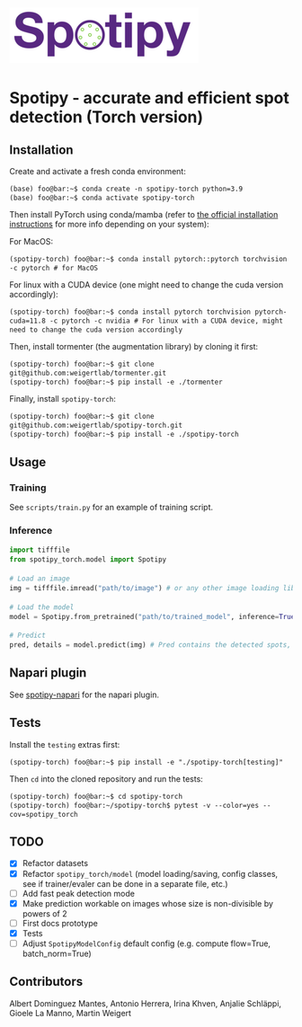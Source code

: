 ![Logo](artwork/spotipy_transp_small.png)
---

# Spotipy - accurate and efficient spot detection (Torch version)

## Installation
Create and activate a fresh conda environment:

```console
(base) foo@bar:~$ conda create -n spotipy-torch python=3.9
(base) foo@bar:~$ conda activate spotipy-torch
```

Then install PyTorch using conda/mamba (refer to [the official installation instructions](https://pytorch.org/get-started/locally/) for more info depending on your system):

For MacOS:
```console
(spotipy-torch) foo@bar:~$ conda install pytorch::pytorch torchvision -c pytorch # for MacOS
```

For linux with a CUDA device (one might need to change the cuda version accordingly):
```console
(spotipy-torch) foo@bar:~$ conda install pytorch torchvision pytorch-cuda=11.8 -c pytorch -c nvidia # For linux with a CUDA device, might need to change the cuda version accordingly
```


Then, install tormenter (the augmentation library) by cloning it first:

```console
(spotipy-torch) foo@bar:~$ git clone git@github.com:weigertlab/tormenter.git
(spotipy-torch) foo@bar:~$ pip install -e ./tormenter
```

Finally, install `spotipy-torch`:

```console
(spotipy-torch) foo@bar:~$ git clone git@github.com:weigertlab/spotipy-torch.git
(spotipy-torch) foo@bar:~$ pip install -e ./spotipy-torch
```

## Usage

### Training
See `scripts/train.py` for an example of training script.

### Inference
```python
import tifffile
from spotipy_torch.model import Spotipy

# Load an image
img = tifffile.imread("path/to/image") # or any other image loading library according to the image format

# Load the model
model = Spotipy.from_pretrained("path/to/trained_model", inference=True)

# Predict
pred, details = model.predict(img) # Pred contains the detected spots, the attribute 'heatmap' of `details` contains the predicted heatmap (access it by `details.heatmap`)
```

## Napari plugin
See [spotipy-napari](https://github.com/weigertlab/napari-spotipy-torch) for the napari plugin.


## Tests

Install the `testing` extras first:

```console
(spotipy-torch) foo@bar:~$ pip install -e "./spotipy-torch[testing]"
```

Then `cd` into the cloned repository and run the tests:
```console
(spotipy-torch) foo@bar:~$ cd spotipy-torch
(spotipy-torch) foo@bar:~/spotipy-torch$ pytest -v --color=yes --cov=spotipy_torch
```
## TODO

- [x] Refactor datasets
- [x] Refactor `spotipy_torch/model` (model loading/saving, config classes, see if trainer/evaler can be done in a separate file, etc.)
- [ ] Add fast peak detection mode
- [x] Make prediction workable on images whose size is non-divisible by powers of 2
- [ ] First docs prototype
- [x] Tests
- [ ] Adjust `SpotipyModelConfig` default config (e.g. compute flow=True, batch_norm=True) 

## Contributors

Albert Dominguez Mantes, Antonio Herrera, Irina Khven, Anjalie Schläppi, Gioele La Manno, Martin Weigert
